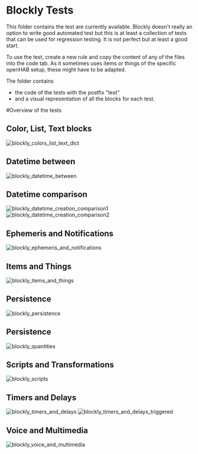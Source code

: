 # Blockly Tests

This folder contains the test are currently available.
Blockly doesn't really an option to write good automated test but this is at least a collection of tests that can be used for regression testing.
It is not perfect but at least a good start.

To use the test, create a new rule and copy the content of any of the files into the code tab.
As it sometimes uses items or things of the specific openHAB setup, these might have to be adapted.

The folder contains

- the code of the tests with the postfix "test"
- and a visual representation of all the blocks for each test.

#Overview of the tests

## Color, List, Text blocks

![blockly_colors_list_text_dict](blockly_colors_list_text_dict.png)

## Datetime between

![blockly_datetime_between](blockly_datetime_between.png)

## Datetime comparison

![blockly_datetime_creation_comparison1](blockly_datetime_creation_comparison1.png)
![blockly_datetime_creation_comparison2](blockly_datetime_creation_comparison2.png)

## Ephemeris and Notifications

![blockly_ephemeris_and_notifications](blockly_ephemeris_and_notifications.png)

## Items and Things
![blockly_items_and_things](blockly_items_and_things.png)

## Persistence
![blockly_persistence](blockly_persistence.png)

## Persistence

![blockly_quantities](blockly_quantities.png)

## Scripts and Transformations

![blockly_scripts](blockly_scripts.png)

## Timers and Delays
![blockly_timers_and_delays](blockly_timers_and_delays.png)
![blockly_timers_and_delays_triggered](blockly_timers_and_delays_triggered.png)

## Voice and Multimedia
![blockly_voice_and_multimedia](blockly_voice_and_multimedia.png)
